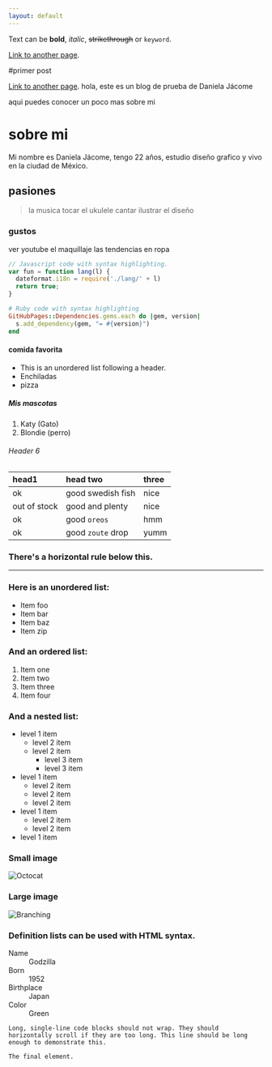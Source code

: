 ```yaml
---
layout: default
---
```


Text can be **bold**, _italic_, ~~strikethrough~~ or `keyword`.

[Link to another page](./another-page.html).

#primer post


[Link to another page](./primerpost.html).
hola, este es un blog de prueba de Daniela Jácome 

aqui puedes conocer  un poco mas sobre mi 

#  sobre mi 

Mi nombre es Daniela Jácome, tengo 22 años, estudio diseño grafico y vivo en la ciudad de México. 

##  pasiones

>la musica
>tocar el ukulele
>cantar 
>ilustrar
>el diseño  

###  gustos
ver youtube
el maquillaje
las tendencias en ropa


```js
// Javascript code with syntax highlighting.
var fun = function lang(l) {
  dateformat.i18n = require('./lang/' + l)
  return true;
}
```

```ruby
# Ruby code with syntax highlighting
GitHubPages::Dependencies.gems.each do |gem, version|
  s.add_dependency(gem, "= #{version}")
end
```

####  comida favorita 
*   This is an unordered list following a header.
*  Enchiladas
*  pizza 
#####  Mis mascotas 

1.  Katy (Gato)
2.  Blondie (perro)

###### Header 6

| head1        | head two          | three |
|:-------------|:------------------|:------|
| ok           | good swedish fish | nice  |
| out of stock | good and plenty   | nice  |
| ok           | good `oreos`      | hmm   |
| ok           | good `zoute` drop | yumm  |

### There's a horizontal rule below this.

* * *

### Here is an unordered list:

*   Item foo
*   Item bar
*   Item baz
*   Item zip

### And an ordered list:

1.  Item one
1.  Item two
1.  Item three
1.  Item four

### And a nested list:

- level 1 item
  - level 2 item
  - level 2 item
    - level 3 item
    - level 3 item
- level 1 item
  - level 2 item
  - level 2 item
  - level 2 item
- level 1 item
  - level 2 item
  - level 2 item
- level 1 item

### Small image

![Octocat](https://github.githubassets.com/images/icons/emoji/octocat.png)

### Large image

![Branching](https://guides.github.com/activities/hello-world/branching.png)


### Definition lists can be used with HTML syntax.

<dl>
<dt>Name</dt>
<dd>Godzilla</dd>
<dt>Born</dt>
<dd>1952</dd>
<dt>Birthplace</dt>
<dd>Japan</dd>
<dt>Color</dt>
<dd>Green</dd>
</dl>

```
Long, single-line code blocks should not wrap. They should horizontally scroll if they are too long. This line should be long enough to demonstrate this.
```

```
The final element.
```
